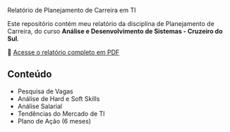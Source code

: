 Relatório de Planejamento de Carreira em TI

Este repositório contém meu relatório da disciplina de Planejamento de Carreira, do curso **Análise e Desenvolvimento de Sistemas - Cruzeiro do Sul**.

📄 [Acesse o relatório completo em PDF](Relatorio_Planejamento_Carreira_WesleyCostaPereira.pdf)

## Conteúdo
- Pesquisa de Vagas
- Análise de Hard e Soft Skills
- Análise Salarial
- Tendências do Mercado de TI
- Plano de Ação (6 meses)
